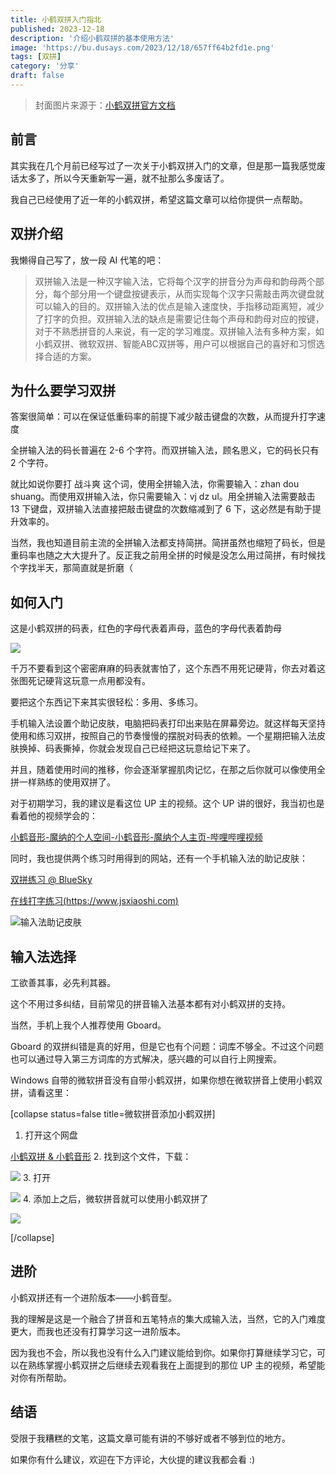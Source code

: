 ```yaml
---
title: 小鹤双拼入门指北
published: 2023-12-18
description: '介绍小鹤双拼的基本使用方法'
image: 'https://bu.dusays.com/2023/12/18/657ff64b2fd1e.png'
tags: [双拼]
category: '分享'
draft: false 
---
```


> 封面图片来源于：[小鹤双拼官方文档](https://flypy.cc/#/up)

## 前言

其实我在几个月前已经写过了一次关于小鹤双拼入门的文章，但是那一篇我感觉废话太多了，所以今天重新写一遍，就不扯那么多废话了。

我自己已经使用了近一年的小鹤双拼，希望这篇文章可以给你提供一点帮助。

## 双拼介绍

我懒得自己写了，放一段 AI 代笔的吧：

> 双拼输入法是一种汉字输入法，它将每个汉字的拼音分为声母和韵母两个部分，每个部分用一个键盘按键表示，从而实现每个汉字只需敲击两次键盘就可以输入的目的。双拼输入法的优点是输入速度快，手指移动距离短，减少了打字的负担。双拼输入法的缺点是需要记住每个声母和韵母对应的按键，对于不熟悉拼音的人来说，有一定的学习难度。双拼输入法有多种方案，如小鹤双拼、微软双拼、智能ABC双拼等，用户可以根据自己的喜好和习惯选择合适的方案。

## 为什么要学习双拼

答案很简单：可以在保证低重码率的前提下减少敲击键盘的次数，从而提升打字速度

全拼输入法的码长普遍在 2-6 个字符。而双拼输入法，顾名思义，它的码长只有 2 个字符。

就比如说你要打 战斗爽 这个词，使用全拼输入法，你需要输入：zhan dou shuang。而使用双拼输入法，你只需要输入：vj dz ul。用全拼输入法需要敲击 13 下键盘，双拼输入法直接把敲击键盘的次数缩减到了 6 下，这必然是有助于提升效率的。

当然，我也知道目前主流的全拼输入法都支持简拼。简拼虽然也缩短了码长，但是重码率也随之大大提升了。反正我之前用全拼的时候是没怎么用过简拼，有时候找个字找半天，那简直就是折磨（

## 如何入门

这是小鹤双拼的码表，红色的字母代表着声母，蓝色的字母代表着韵母

![](https://bu.dusays.com/2023/12/18/657ff64b2fd1e.png "")

千万不要看到这个密密麻麻的码表就害怕了，这个东西不用死记硬背，你去对着这张图死记硬背这玩意一点用都没有。

要把这个东西记下来其实很轻松：多用、多练习。

手机输入法设置个助记皮肤，电脑把码表打印出来贴在屏幕旁边。就这样每天坚持使用和练习双拼，按照自己的节奏慢慢的摆脱对码表的依赖。一个星期把输入法皮肤换掉、码表撕掉，你就会发现自己已经把这玩意给记下来了。

并且，随着使用时间的推移，你会逐渐掌握肌肉记忆，在那之后你就可以像使用全拼一样熟练的使用双拼了。

对于初期学习，我的建议是看这位 UP 主的视频。这个 UP 讲的很好，我当初也是看着他的视频学会的：

[小鹤音形-魔纳的个人空间-小鹤音形-魔纳个人主页-哔哩哔哩视频](https://space.bilibili.com/691559228/)

同时，我也提供两个练习时用得到的网站，还有一个手机输入法的助记皮肤：

[双拼练习 @ BlueSky](https://api.ihint.me/shuang/)

[在线打字练习(https://www.jsxiaoshi.com)](http://www.jsxiaoshi.com/)

![输入法助记皮肤](https://bu.dusays.com/2023/12/18/6580020964f37.jpeg "输入法助记皮肤")

## 输入法选择

工欲善其事，必先利其器。

这个不用过多纠结，目前常见的拼音输入法基本都有对小鹤双拼的支持。

当然，手机上我个人推荐使用 Gboard。

Gboard 的双拼纠错是真的好用，但是它也有个问题：词库不够全。不过这个问题也可以通过导入第三方词库的方式解决，感兴趣的可以自行上网搜索。

Windows 自带的微软拼音没有自带小鹤双拼，如果你想在微软拼音上使用小鹤双拼，请看这里：

[collapse status=false title=微软拼音添加小鹤双拼\]

1. 打开这个网盘

  [小鹤双拼 & 小鹤音形](http://flypy.ysepan.com/)
2. 找到这个文件，下载：

  ![](https://bu.dusays.com/2023/12/18/657ff93984f4b.webp "")
3. 打开

  ![](https://bu.dusays.com/2023/12/18/657ff977ba7d1.webp "")
4. 添加上之后，微软拼音就可以使用小鹤双拼了

  ![](https://bu.dusays.com/2023/12/18/657ff9c86868a.webp "")

[/collapse]

## 进阶

小鹤双拼还有一个进阶版本——小鹤音型。

我的理解是这是一个融合了拼音和五笔特点的集大成输入法，当然，它的入门难度更大，而我也还没有打算学习这一进阶版本。

因为我也不会，所以我也没有什么入门建议能给到你。如果你打算继续学习它，可以在熟练掌握小鹤双拼之后继续去观看我在上面提到的那位 UP 主的视频，希望能对你有所帮助。

## 结语

受限于我糟糕的文笔，这篇文章可能有讲的不够好或者不够到位的地方。

如果你有什么建议，欢迎在下方评论，大伙提的建议我都会看 :)
